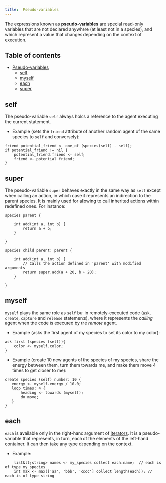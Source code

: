 ```yaml
---
title:  Pseudo-variables
---
```


[//]: # (keyword|concept_pseudo_variable)



The expressions known as **pseudo-variables** are special read-only variables that are not declared anywhere (at least not in a species), and which represent a value that changes depending on the context of execution.


## Table of contents 

* [Pseudo-variables](#pseudo-variables)
	* [self](#self)
	* [myself](#myself)
	* [each](#each)
	* [super](#super)




## self
The pseudo-variable `self` always holds a reference to the agent executing the current statement.

  * Example (sets the `friend` attribute of another random agent of the same species to `self` and conversely):

```
friend potential_friend <- one_of (species(self) - self);
if potential_friend != nil {
    potential_friend.friend <- self;
    friend <- potential_friend;
}
```

## super
The pseudo-variable `super` behaves exactly in the same way as `self` except when calling an action, in which case it represents an indirection to the parent species. It is mainly used for allowing to call inherited actions within redefined ones. For instance:

```
species parent {

    int add(int a, int b) {
        return a + b;
    }

}

species child parent: parent {

    int add(int a, int b) {
        // Calls the action defined in 'parent' with modified arguments
        return super.add(a + 20, b + 20);
    }

}
```

## myself
`myself` plays the same role as `self` but in remotely-executed code (`ask`, `create`, `capture` and `release` statements), where it represents the _calling_ agent when the code is executed by the _remote_ agent.

  * Example (asks the first agent of my species to set its color to my color):

```
ask first (species (self)){
    color <- myself.color;
}
```

  * Example (create 10 new agents of the species of my species, share the energy between them, turn them towards me, and make them move 4 times to get closer to me):

```
create species (self) number: 10 {
   energy <- myself.energy / 10.0;
   loop times: 4 {
       heading <- towards (myself);
       do move;
   }
}
```




## each
`each` is available only in the right-hand argument of [iterators](OperatorsIM#iterator-operators).  It is a pseudo-variable that represents, in turn, each of the elements of the left-hand container. It can then take any type depending on the context.

  * Example:

```
    list&lt;string> names <- my_species collect each.name;  // each is of type my_species
    int max <- max(['aa', 'bbb', 'cccc'] collect length(each)); // each is of type string
```